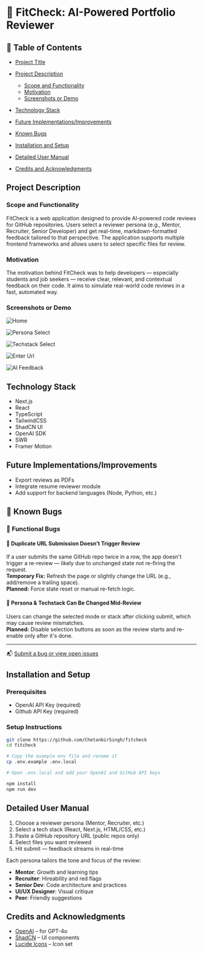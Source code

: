 # 🧪 FitCheck: AI-Powered Portfolio Reviewer

## 📘 Table of Contents

- [Project Title](#-fitcheck-ai-powered-portfolio-reviewer)
- [Project Description](#project-description)

  - [Scope and Functionality](#scope-and-functionality)
  - [Motivation](#motivation)
  - [Screenshots or Demo](#screenshots-or-demo)

- [Technology Stack](#technology-stack)
- [Future Implementations/Improvements](#future-implementationsimprovements)
- [Known Bugs](#known-bugs)
- [Installation and Setup](#installation-and-setup)
- [Detailed User Manual](#detailed-user-manual)
- [Credits and Acknowledgments](#credits-and-acknowledgments)

## Project Description

### Scope and Functionality

FitCheck is a web application designed to provide AI-powered code reviews for GitHub repositories. Users select a reviewer persona (e.g., Mentor, Recruiter, Senior Developer) and get real-time, markdown-formatted feedback tailored to that perspective. The application supports multiple frontend frameworks and allows users to select specific files for review.

### Motivation

The motivation behind FitCheck was to help developers — especially students and job seekers — receive clear, relevant, and contextual feedback on their code. It aims to simulate real-world code reviews in a fast, automated way.

### Screenshots or Demo

![Home](https://i.imgur.com/AzVxZoO.png)

![Persona Select](https://i.imgur.com/itcuKpb.png)

![Techstack Select](https://i.imgur.com/n4qN5kT.png)

![Enter Url](https://i.imgur.com/yHzOdgo.png)

![AI Feedback](https://i.imgur.com/tQNfQ8E.png)

## Technology Stack

- Next.js
- React
- TypeScript
- TailwindCSS
- ShadCN UI
- OpenAI SDK
- SWR
- Framer Motion

## Future Implementations/Improvements

- Export reviews as PDFs
- Integrate resume reviewer module
- Add support for backend languages (Node, Python, etc.)

## 🐞 Known Bugs

### 🔧 Functional Bugs

#### 🔁 Duplicate URL Submission Doesn’t Trigger Review
If a user submits the same GitHub repo twice in a row, the app doesn't trigger a re-review — likely due to unchanged state not re-firing the request.  
**Temporary Fix:** Refresh the page or slightly change the URL (e.g., add/remove a trailing space).  
**Planned:** Force state reset or manual re-fetch logic.

#### 🔄 Persona & Techstack Can Be Changed Mid-Review
Users can change the selected mode or stack after clicking submit, which may cause review mismatches.  
**Planned:** Disable selection buttons as soon as the review starts and re-enable only after it's done.

---

📬 [Submit a bug or view open issues](https://github.com/ChetanbirSingh/FitCheck/issues)
## Installation and Setup

### Prerequisites

- OpenAI API Key (required)
- Github API Key (required)

### Setup Instructions

```bash
git clone https://github.com/ChetanbirSingh/fitcheck
cd fitcheck

# Copy the example env file and rename it
cp .env.example .env.local

# Open .env.local and add your OpenAI and GitHub API keys

npm install
npm run dev

```

## Detailed User Manual

1. Choose a reviewer persona (Mentor, Recruiter, etc.)
2. Select a tech stack (React, Next.js, HTML/CSS, etc.)
3. Paste a GitHub repository URL (public repos only)
4. Select files you want reviewed
5. Hit submit — feedback streams in real-time

Each persona tailors the tone and focus of the review:

- **Mentor**: Growth and learning tips
- **Recruiter**: Hireability and red flags
- **Senior Dev**: Code architecture and practices
- **UI/UX Designer**: Visual critique
- **Peer**: Friendly suggestions

## Credits and Acknowledgments

- [OpenAI](https://openai.com) – for GPT-4o
- [ShadCN](https://ui.shadcn.com) – UI components
- [Lucide Icons](https://lucide.dev/) – Icon set
